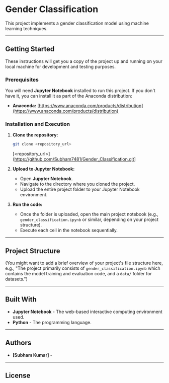 # Gender Classification

This project implements a gender classification model using machine learning techniques.

---

## Getting Started

These instructions will get you a copy of the project up and running on your local machine for development and testing purposes.

### Prerequisites

You will need **Jupyter Notebook** installed to run this project. If you don't have it, you can install it as part of the Anaconda distribution:

* **Anaconda:** [https://www.anaconda.com/products/distribution](https://www.anaconda.com/products/distribution)

### Installation and Execution

1.  **Clone the repository:**
    ```bash
    git clone <repository_url>
    ```
    [<repository_url>](https://github.com/Subham7481/Gender_Classification.git]

2.  **Upload to Jupyter Notebook:**
    * Open **Jupyter Notebook**.
    * Navigate to the directory where you cloned the project.
    * Upload the entire project folder to your Jupyter Notebook environment.

3.  **Run the code:**
    * Once the folder is uploaded, open the main project notebook (e.g., `gender_classification.ipynb` or similar, depending on your project structure).
    * Execute each cell in the notebook sequentially.

---

## Project Structure

(You might want to add a brief overview of your project's file structure here, e.g., "The project primarily consists of `gender_classification.ipynb` which contains the model training and evaluation code, and a `data/` folder for datasets.")

---

## Built With

* **Jupyter Notebook** - The web-based interactive computing environment used.
* **Python** - The programming language.

---

## Authors

* **[Subham Kumar]** - 

---

## License
